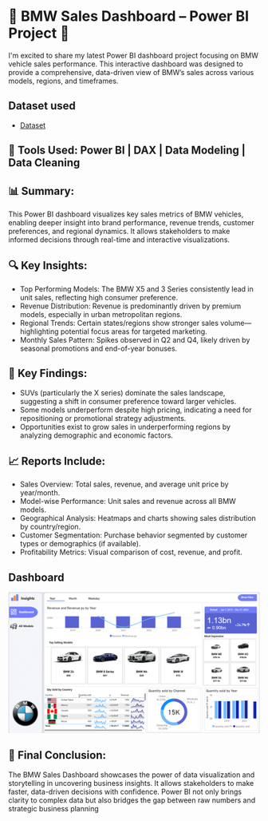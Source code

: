 # 🔷 BMW Sales Dashboard – Power BI Project 🔷
I'm excited to share my latest Power BI dashboard project focusing on BMW vehicle sales performance. This interactive dashboard was designed to provide a comprehensive, data-driven view of BMW’s sales across various models, regions, and timeframes.

## Dataset used
- <a href="https://github.com/arsh-sandhu-1/Car-sales-performance/commit/e4d5cfa14001d53098b0e8024df624e1e76cc1f4">Dataset</a>
## 💼 Tools Used: Power BI | DAX | Data Modeling | Data Cleaning

## 📊 Summary:
This Power BI dashboard visualizes key sales metrics of BMW vehicles, enabling deeper insight into brand performance, revenue trends, customer preferences, and regional dynamics. It allows stakeholders to make informed decisions through real-time and interactive visualizations.

## 🔍 Key Insights:
- Top Performing Models: The BMW X5 and 3 Series consistently lead in unit sales, reflecting high consumer preference.
- Revenue Distribution: Revenue is predominantly driven by premium models, especially in urban metropolitan regions.
- Regional Trends: Certain states/regions show stronger sales volume—highlighting potential focus areas for targeted marketing.
-	Monthly Sales Pattern: Spikes observed in Q2 and Q4, likely driven by seasonal promotions and end-of-year bonuses.

## 📌 Key Findings:
- SUVs (particularly the X series) dominate the sales landscape, suggesting a shift in consumer preference toward larger vehicles.
- Some models underperform despite high pricing, indicating a need for repositioning or promotional strategy adjustments.
-	Opportunities exist to grow sales in underperforming regions by analyzing demographic and economic factors.

## 📈 Reports Include:
-  Sales Overview: Total sales, revenue, and average unit price by year/month.
-  Model-wise Performance: Unit sales and revenue across all BMW models.
-  Geographical Analysis: Heatmaps and charts showing sales distribution by country/region.
-  Customer Segmentation: Purchase behavior segmented by customer types or demographics (if available).
-  Profitability Metrics: Visual comparison of cost, revenue, and profit.

##	Dashboard
![Dashboard.jpg](https://github.com/arsh-sandhu-1/Car-sales-performance/blob/e4d5cfa14001d53098b0e8024df624e1e76cc1f4/Dashboard.jpg)

## 🧠 Final Conclusion:
The BMW Sales Dashboard showcases the power of data visualization and storytelling in uncovering business insights. It allows stakeholders to make faster, data-driven decisions with confidence. Power BI not only brings clarity to complex data but also bridges the gap between raw numbers and strategic business planning



